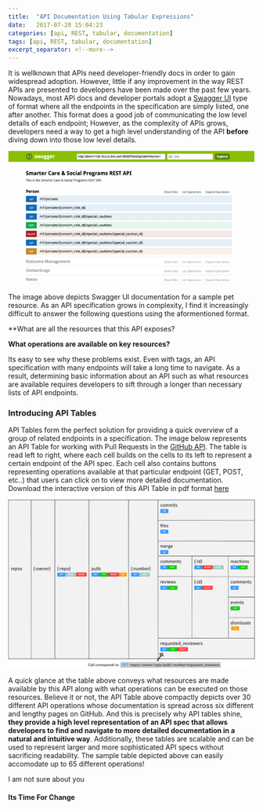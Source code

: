 ```yaml
--- 
title:  "API Documentation Using Tabular Expressions"
date:   2017-07-20 15:04:23
categories: [api, REST, tabular, documentation]
tags: [api, REST, tabular, documentation]
excerpt_separator: <!--more-->
---
```

It is wellknown that APIs need developer-friendly docs in order
to gain widespread adoption. However, little if any improvement in the way REST APIs are presented to developers have been made over the 
past few years. Nowadays, most API docs and developer portals adopt a [Swagger UI](http://petstore.swagger.io/) type of format where all the endpoints in the specification
are simply listed, one after another. This format does a good job of communicating the low level details of each endpoint; However, 
as the complexity of APIs grows, developers need a way to get a high level understanding of the API **before** diving down into those
low level details.
<!--more--> 

![swagger example](/images/petstorev2.png)

The image above depicts Swagger UI documentation for a sample pet resource. As an API specification grows in complexity,
I find it increasingly difficult to answer the following questions using the aformentioned format.

**What are all the resources that this API exposes?

**What operations are available on key resources?**

Its easy to see why these problems exist. Even with tags, an API specification with many endpoints will take a long time to
navigate. As a result, determining basic information about an API such as what resources are available requires
developers to sift through a longer than necessary lists of API endpoints.

### Introducing API Tables

API Tables form the perfect solution for providing a quick overview of a group of related endpoints in a specification. The image below represents
an API Table for working with Pull Requests in the [GitHub API](https://developer.github.com/v3/). The table is
read left to right, where each cell builds on the cells to its left to represent a certain endpoint of the API
spec. Each cell also contains buttons representing operations available at that particular endpoint (GET, POST, etc..) 
that users can click on to view more detailed documentation. Download the interactive version of this API Table in
pdf format [here](https://github.com/Zir0-93/zir0-93.github.io/raw/master/images/tabular_github_apiv3.pdf)

![tabexpr](/images/tabexprv7.svg)

A quick glance at the table above conveys what resources are made available by this API along with
what operations can be executed on those resources.
Believe it or not, the API Table above compactly depicts over 30 different API operations whose documentation is spread across six different
and lengthy pages 
on GitHub. And this is precisely why API tables shine, **they provide a high level representation of an API spec that allows
developers to find and navigate to more detailed documentation in a natural and intuitive way**. Additionally, these
tables are scalable and can be used to represent larger and more sophisticated API specs without sacrificing readability.
The sample table depicted above can easily accomodate up to 65 different operations!

I am not sure about you

#### Its Time For Change
